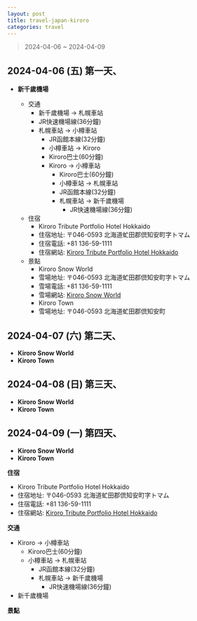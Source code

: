 ```yaml
---
layout: post
title: travel-japan-kiroro
categories: travel
---
```


> 2024-04-06 ~ 2024-04-09

## 2024-04-06 (五) 第一天、

- **新千歲機場**

    - 交通
        - 新千歲機場 → 札幌車站
        - JR快速機場線(36分鐘)
        - 札幌車站 → 小樽車站
            - JR函館本線(32分鐘)
            - 小樽車站 → Kiroro
            - Kiroro巴士(60分鐘)
            - Kiroro → 小樽車站
                - Kiroro巴士(60分鐘)
                - 小樽車站 → 札幌車站
                - JR函館本線(32分鐘)
                - 札幌車站 → 新千歲機場
                    - JR快速機場線(36分鐘)
    - 住宿
        - Kiroro Tribute Portfolio Hotel Hokkaido
        - 住宿地址: 〒046-0593 北海道虻田郡倶知安町字トマム
        - 住宿電話: +81 136-59-1111
        - 住宿網站: [Kiroro Tribute Portfolio Hotel Hokkaido](https://www.marriott.com/hotels/travel/ctskt-kiroro-tribute-portfolio-hotel-hokkaido/)
    - 景點
        - Kiroro Snow World
        - 雪場地址: 〒046-0593 北海道虻田郡倶知安町字トマム
        - 雪場電話: +81 136-59-1111
        - 雪場網站: [Kiroro Snow World](https://www.kiroro.co.jp/winter/en/)
        - Kiroro Town
        - 雪場地址: 〒046-0593 北海道虻田郡倶知安町

## 2024-04-07 (六) 第二天、

- **Kiroro Snow World**
- **Kiroro Town**

## 2024-04-08 (日) 第三天、

- **Kiroro Snow World**
- **Kiroro Town**

## 2024-04-09 (一) 第四天、

- **Kiroro Snow World**
- **Kiroro Town**

**住宿**

- Kiroro Tribute Portfolio Hotel Hokkaido
- 住宿地址: 〒046-0593 北海道虻田郡倶知安町字トマム
- 住宿電話: +81 136-59-1111
- 住宿網站: [Kiroro Tribute Portfolio Hotel Hokkaido](https://www.marriott.com/hotels/travel/ctskt-kiroro-tribute-portfolio-hotel-hokkaido/)

**交通**

- Kiroro → 小樽車站
    - Kiroro巴士(60分鐘)
    - 小樽車站 → 札幌車站
        - JR函館本線(32分鐘)
        - 札幌車站 → 新千歲機場
            - JR快速機場線(36分鐘)
- 新千歲機場

**景點**
